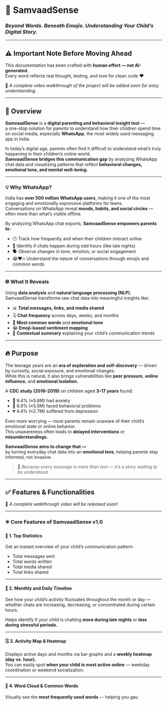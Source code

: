 # 🧠 **SamvaadSense**
### *Beyond Words. Beneath Emojis. Understanding Your Child’s Digital Story.*

---

## ⚠️ **Important Note Before Moving Ahead**
This documentation has been crafted with **human effort — not AI-generated.**  
Every word reflects real thought, testing, and love for clean code ❤️  

🎥 *A complete video walkthrough of the project will be added soon for easy understanding.*

---

## 🤔 **Overview**

**SamvaadSense** is a **digital parenting and behavioral insight tool** —  
a one-stop solution for parents to understand how their children spend time on social media, especially **WhatsApp**, the most widely used messaging app in India.

In today’s digital age, parents often find it difficult to understand what’s truly happening in their children’s online world.  
**SamvaadSense bridges this communication gap** by analyzing WhatsApp chat data and visualizing patterns that reflect **behavioral changes, emotional tone, and mental well-being.**

---

### 💡 **Why WhatsApp?**

India has **over 500 million WhatsApp users**, making it one of the most engaging and emotionally expressive platforms for teens.  
Conversations on WhatsApp reveal **moods, habits, and social circles** — often more than what’s visible offline.

By analyzing WhatsApp chat exports, **SamvaadSense empowers parents to:**

- 🕒 Track how frequently and when their children interact online  
- 🌙 Identify if chats happen during odd hours (like late nights)  
- 🗣 Observe changes in tone, emotion, or social engagement  
- 😂❤️🔥 Understand the nature of conversations through emojis and common words  

---

### 🌐 **What It Reveals**

Using **data analysis** and **natural language processing (NLP)**, SamvaadSense transforms raw chat data into meaningful insights like:

- 📊 **Total messages, links, and media shared**  
- 🗓 **Chat frequency** across days, weeks, and months  
- 💬 **Most common words** and **emotional tone**  
- 😂 **Emoji-based sentiment mapping**  
- 📘 **Contextual summary** explaining your child’s communication trends  

---

## 🔥 **Purpose**

The teenage years are an **era of exploration and self-discovery** — driven by curiosity, social exposure, and emotional changes.  
While this is natural, it also brings vulnerabilities like **peer pressure**, **online influence**, and **emotional isolation.**

A **CDC study (2016–2019)** on children aged **3–17 years** found:

- 🧠 9.4% (≈5.8M) had anxiety  
- 💭 8.9% (≈5.5M) faced behavioral problems  
- 💔 4.4% (≈2.7M) suffered from depression  

Even more worrying — most parents remain unaware of their child’s emotional state or online behavior.  
This unawareness often leads to **delayed interventions** or **misunderstandings.**

**SamvaadSense aims to change that —**  
by turning everyday chat data into an **emotional lens**, helping parents stay informed, not invasive.

> 💬 *Because every message is more than text — it’s a story waiting to be understood.*

---

## ✅ **Features & Functionalities**

🎥 *A complete walkthrough video will be released soon!*

---

### ✳️ **Core Features of SamvaadSense v1.0**

#### 🧮 **1. Top Statistics**
Get an instant overview of your child’s communication pattern:
- Total messages sent  
- Total words written  
- Total media shared  
- Total links shared  

---

#### 📆 **2. Monthly and Daily Timeline**
See how your child’s activity fluctuates throughout the month or day —  
whether chats are increasing, decreasing, or concentrated during certain hours.  

Helps identify if your child is chatting **more during late nights** or **less during stressful periods.**

---

#### 🗓 **3. Activity Map & Heatmap**
Displays active days and months via bar graphs and a **weekly heatmap (day vs. hour).**  
You can easily spot **when your child is most active online** — weekday coordination or weekend socialization.

---

#### 💬 **4. Word Cloud & Common Words**
Visually see the **most frequently used words** — helping you gau
